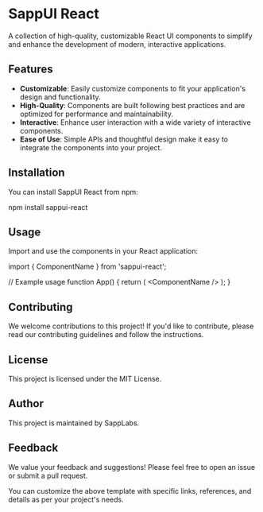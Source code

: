 # SappUI React

A collection of high-quality, customizable React UI components to simplify and enhance the development of modern, interactive applications.

## Features

- **Customizable**: Easily customize components to fit your application's design and functionality.
- **High-Quality**: Components are built following best practices and are optimized for performance and maintainability.
- **Interactive**: Enhance user interaction with a wide variety of interactive components.
- **Ease of Use**: Simple APIs and thoughtful design make it easy to integrate the components into your project.

## Installation

You can install SappUI React from npm:

npm install sappui-react

## Usage

Import and use the components in your React application:

import { ComponentName } from 'sappui-react';

// Example usage
function App() {
return (
&lt;ComponentName /&gt;
);
}

## Contributing

We welcome contributions to this project! If you'd like to contribute, please read our contributing guidelines and follow the instructions.

## License

This project is licensed under the MIT License.

## Author

This project is maintained by SappLabs.

## Feedback

We value your feedback and suggestions! Please feel free to open an issue or submit a pull request.

You can customize the above template with specific links, references, and details as per your project's needs.
